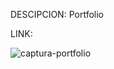 DESCIPCION: Portfolio 

LINK: 

![captura-portfolio](https://user-images.githubusercontent.com/74424452/172671200-de885cc1-465b-41b8-a65c-4524991bd89d.png)
